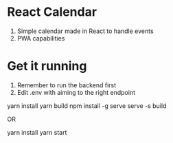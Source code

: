 # React Calendar

1. Simple calendar made in React to handle events
2. PWA capabilities

# Get it running

1. Remember to run the backend first
2. Edit .env with aiming to the right endpoint

yarn install
yarn build
npm install -g serve
serve -s build

OR

yarn install
yarn start
